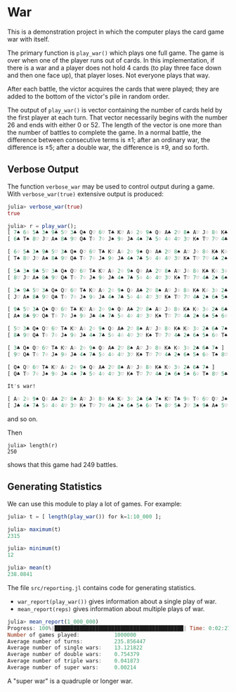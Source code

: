 # War

This is a demonstration project in which the computer plays the card game war with itself. 

The primary function is `play_war()` which plays one full game. The game is over when one of the player runs out of cards. In this implementation, if there is a war and a player does not hold 4 cards (to play three face down and then one face up), that player loses. Not everyone plays that way.

After each battle, the victor acquires the cards that were played; they are added to the bottom of the victor's pile in random order.

The output of `play_war()` is vector containing the number of cards held by the first player at each turn. That vector necessarily begins with the number 26 and ends with either 0 or 52. The length of the vector is one more than the number of battles to complete the game. In a normal battle, the difference between consecutive terms is ±1; after an ordinary war, the difference is ±5; after a double war, the difference is ±9, and so forth. 

## Verbose Output

The function `verbose_war` may be used to control output during a game. With `verbose_war(true)` extensive output is produced:


```julia
julia> verbose_war(true)
true

julia> r = play_war();
[ 7♠ 6♢ 5♣ 3♠ 9♣ 5♡ 3♣ Q♠ Q♡ 6♡ T♣ K♡ A♢ 2♢ 9♠ Q♢ A♣ 2♡ 8♠ A♡ J♢ 8♢ K♣ K♢ 3♢ 2♣ ]
[ 6♣ T♠ 8♡ J♡ A♠ 8♣ 9♡ Q♣ T♢ 7♢ J♠ 9♢ J♣ 4♠ 7♣ 5♢ 4♢ 4♡ 3♡ K♠ T♡ 7♡ 4♣ 2♠ 6♠ 5♠ ]

[ 6♢ 5♣ 3♠ 9♣ 5♡ 3♣ Q♠ Q♡ 6♡ T♣ K♡ A♢ 2♢ 9♠ Q♢ A♣ 2♡ 8♠ A♡ J♢ 8♢ K♣ K♢ 3♢ 2♣ 6♣ 7♠ ]
[ T♠ 8♡ J♡ A♠ 8♣ 9♡ Q♣ T♢ 7♢ J♠ 9♢ J♣ 4♠ 7♣ 5♢ 4♢ 4♡ 3♡ K♠ T♡ 7♡ 4♣ 2♠ 6♠ 5♠ ]

[ 5♣ 3♠ 9♣ 5♡ 3♣ Q♠ Q♡ 6♡ T♣ K♡ A♢ 2♢ 9♠ Q♢ A♣ 2♡ 8♠ A♡ J♢ 8♢ K♣ K♢ 3♢ 2♣ 6♣ 7♠ ]
[ 8♡ J♡ A♠ 8♣ 9♡ Q♣ T♢ 7♢ J♠ 9♢ J♣ 4♠ 7♣ 5♢ 4♢ 4♡ 3♡ K♠ T♡ 7♡ 4♣ 2♠ 6♠ 5♠ 6♢ T♠ ]

[ 3♠ 9♣ 5♡ 3♣ Q♠ Q♡ 6♡ T♣ K♡ A♢ 2♢ 9♠ Q♢ A♣ 2♡ 8♠ A♡ J♢ 8♢ K♣ K♢ 3♢ 2♣ 6♣ 7♠ ]
[ J♡ A♠ 8♣ 9♡ Q♣ T♢ 7♢ J♠ 9♢ J♣ 4♠ 7♣ 5♢ 4♢ 4♡ 3♡ K♠ T♡ 7♡ 4♣ 2♠ 6♠ 5♠ 6♢ T♠ 8♡ 5♣ ]

[ 9♣ 5♡ 3♣ Q♠ Q♡ 6♡ T♣ K♡ A♢ 2♢ 9♠ Q♢ A♣ 2♡ 8♠ A♡ J♢ 8♢ K♣ K♢ 3♢ 2♣ 6♣ 7♠ ]
[ A♠ 8♣ 9♡ Q♣ T♢ 7♢ J♠ 9♢ J♣ 4♠ 7♣ 5♢ 4♢ 4♡ 3♡ K♠ T♡ 7♡ 4♣ 2♠ 6♠ 5♠ 6♢ T♠ 8♡ 5♣ J♡ 3♠ ]

[ 5♡ 3♣ Q♠ Q♡ 6♡ T♣ K♡ A♢ 2♢ 9♠ Q♢ A♣ 2♡ 8♠ A♡ J♢ 8♢ K♣ K♢ 3♢ 2♣ 6♣ 7♠ ]
[ 8♣ 9♡ Q♣ T♢ 7♢ J♠ 9♢ J♣ 4♠ 7♣ 5♢ 4♢ 4♡ 3♡ K♠ T♡ 7♡ 4♣ 2♠ 6♠ 5♠ 6♢ T♠ 8♡ 5♣ J♡ 3♠ 9♣ A♠ ]

[ 3♣ Q♠ Q♡ 6♡ T♣ K♡ A♢ 2♢ 9♠ Q♢ A♣ 2♡ 8♠ A♡ J♢ 8♢ K♣ K♢ 3♢ 2♣ 6♣ 7♠ ]
[ 9♡ Q♣ T♢ 7♢ J♠ 9♢ J♣ 4♠ 7♣ 5♢ 4♢ 4♡ 3♡ K♠ T♡ 7♡ 4♣ 2♠ 6♠ 5♠ 6♢ T♠ 8♡ 5♣ J♡ 3♠ 9♣ A♠ 5♡ 8♣ ]

[ Q♠ Q♡ 6♡ T♣ K♡ A♢ 2♢ 9♠ Q♢ A♣ 2♡ 8♠ A♡ J♢ 8♢ K♣ K♢ 3♢ 2♣ 6♣ 7♠ ]
[ Q♣ T♢ 7♢ J♠ 9♢ J♣ 4♠ 7♣ 5♢ 4♢ 4♡ 3♡ K♠ T♡ 7♡ 4♣ 2♠ 6♠ 5♠ 6♢ T♠ 8♡ 5♣ J♡ 3♠ 9♣ A♠ 5♡ 8♣ 9♡ 3♣ ]

It's war!

[ A♢ 2♢ 9♠ Q♢ A♣ 2♡ 8♠ A♡ J♢ 8♢ K♣ K♢ 3♢ 2♣ 6♣ 7♠ K♡ T♣ 9♢ T♢ 6♡ Q♡ J♠ Q♣ 7♢ Q♠ ]
[ J♣ 4♠ 7♣ 5♢ 4♢ 4♡ 3♡ K♠ T♡ 7♡ 4♣ 2♠ 6♠ 5♠ 6♢ T♠ 8♡ 5♣ J♡ 3♠ 9♣ A♠ 5♡ 8♣ 9♡ 3♣ ]
```
and so on.

Then
```
julia> length(r)
250
```
shows that this game had 249 battles. 

## Generating Statistics

We can use this module to play a lot of games. For example:
```julia
julia> t = [ length(play_war()) for k=1:10_000 ];

julia> maximum(t)
2315

julia> minimum(t)
12

julia> mean(t)
238.0841
```

The file `src/reporting.jl` contains code for generating statistics.

* `war_report(play_war())` gives information about a single play of war.
* `mean_report(reps)` gives information about multiple plays of war.


```julia
julia> mean_report(1_000_000)
Progress: 100%|█████████████████████████████████████████| Time: 0:02:27
Number of games played:           1000000
Average number of turns:          235.856447
Average number of single wars:    13.121822
Average number of double wars:    0.754379
Average number of triple wars:    0.041873
Average number of super wars:     0.00214
```

A "super war" is a quadruple or longer war. 